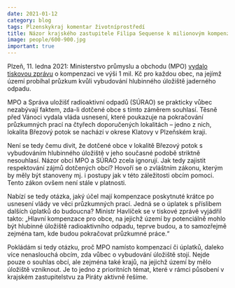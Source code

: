 ```yaml
---
date: 2021-01-12
category: blog
tags: Plzenskykraj komentar životníprostředí
title: Názor krajského zastupitele Filipa Sequense k milionovým kompenzacím od Správy úložišť radioaktivních odpadů. Jedná se skutečně o kompenzaci či úplatek?
image: people/600-900.jpg
important: true
---
```

Plzeň, 11. ledna 2021: Ministerstvo průmyslu a obchodu (MPO) [vydalo tiskovou zprávu](https://www.mpo.cz/cz/rozcestnik/pro-media/tiskove-zpravy/obce-z-potencialnich-lokalit-pro-hlubinne-uloziste-radioaktivniho-odpadu-podle-atomoveho-zakona-v-brzke-dobe-obdrzi-1-milion-korun---258746/) o kompenzaci ve výši 1 mil. Kč pro každou obec, na jejímž území probíhal průzkum kvůli vybudování hlubinného úložiště jaderného odpadu.

MPO a Správa uložišť radioaktivní odpadů (SÚRAO) se prakticky vůbec nezabývají faktem, zda-li dotčené obce s tímto záměrem souhlasí. Těsně před Vánoci vydala vláda usnesení, které poukazuje na pokračování průzkumných prací na čtyřech doporučených lokalitách – jedno z nich, lokalita Březový potok se nachází v okrese Klatovy v Plzeňském kraji.

Není se tedy čemu divit, že dotčené obce v lokalitě Březový potok s vybudováním hlubinného úložiště v jeho současné podobě striktně nesouhlasí. Názor obcí MPO a SÚRAO zcela ignorují. Jak tedy zajistit respektování zájmů dotčených obcí? Hovoří se o zvláštním zákonu, kterým by měly být stanoveny mj. i postupy jak v této záležitosti obcím pomoci. Tento zákon ovšem není stále v platnosti.

Nabízí se tedy otázka, jaký účel mají kompenzace poskytnuté krátce po usnesení vlády ve věci průzkumných prací. Jedná se o úplatek s příslibem dalších úplatků do budoucna? Ministr Havlíček se v tiskové zprávě vyjádřil takto: „Hlavní kompenzace pro obce, na jejichž území by potenciálně mohlo být hlubinné úložiště radioaktivního odpadu, teprve budou, a to samozřejmě zejména tam, kde budou pokračovat průzkumné práce.“

Pokládám si tedy otázku, proč MPO namísto kompenzací či úplatků, daleko více nenaslouchá obcím, zda vůbec o vybudování úložiště stojí. Nejde pouze o souhlas obcí, ale zejména také krajů, na jejichž území by mělo úložiště vzniknout. Je to jedno z prioritních témat, které v rámci působení v krajském zastupitelstvu za Piráty aktivně řešíme.


